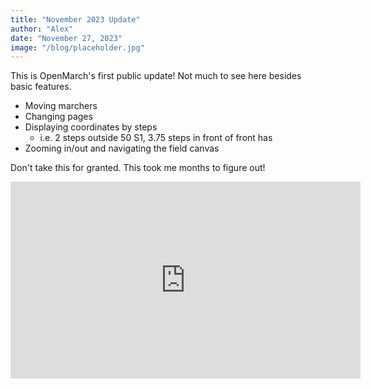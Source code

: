 ```yaml
---
title: "November 2023 Update"
author: "Alex"
date: "November 27, 2023"
image: "/blog/placeholder.jpg"
---
```


This is OpenMarch's first public update! Not much to see here besides basic features.
- Moving marchers
- Changing pages
- Displaying coordinates by steps
  - i.e. 2 steps outside 50 S1, 3.75 steps in front of front has
- Zooming in/out and navigating the field canvas

Don't take this for granted. This took me months to figure out!

<iframe width="560" height="315" src="https://www.youtube.com/embed/9AaPanvAesA?si=a7dHAU92kpHcfDSr" title="YouTube video player" frameborder="0" allow="accelerometer; autoplay; clipboard-write; encrypted-media; gyroscope; picture-in-picture; web-share" allowfullscreen></iframe>
